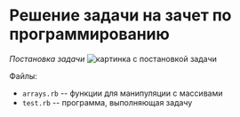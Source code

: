 # Решение задачи на зачет по программированию

*Постановка задачи*
![картинка с постановкой задачи](https://pp.vk.me/c638817/v638817735/11d81/1piIku92ec8.jpg)

Файлы:

* `arrays.rb` -- функции для манипуляции с массивами
* `test.rb` -- программа, выполняющая задачу 